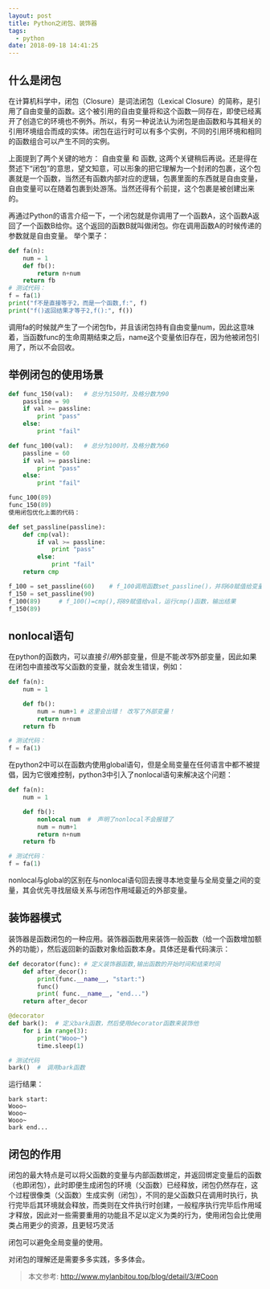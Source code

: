 ```yaml
---
layout: post
title: Python之闭包、装饰器
tags:
  - python
date: 2018-09-18 14:41:25
---
```


## 什么是闭包

在计算机科学中，闭包（Closure）是词法闭包（Lexical Closure）的简称，是引用了自由变量的函数。这个被引用的自由变量将和这个函数一同存在，即使已经离开了创造它的环境也不例外。所以，有另一种说法认为闭包是由函数和与其相关的引用环境组合而成的实体。闭包在运行时可以有多个实例，不同的引用环境和相同的函数组合可以产生不同的实例。
<!-- more -->
上面提到了两个关键的地方： 自由变量 和 函数, 这两个关键稍后再说。还是得在赘述下“闭包”的意思，望文知意，可以形象的把它理解为一个封闭的包裹，这个包裹就是一个函数，当然还有函数内部对应的逻辑，包裹里面的东西就是自由变量，自由变量可以在随着包裹到处游荡。当然还得有个前提，这个包裹是被创建出来的。

再通过Python的语言介绍一下，一个闭包就是你调用了一个函数A，这个函数A返回了一个函数B给你。这个返回的函数B就叫做闭包。你在调用函数A的时候传递的参数就是自由变量。
举个栗子：

```python
def fa(n):
    num = 1
    def fb():
        return n+num
    return fb
# 测试代码：
f = fa(1)
print("f不是直接等于2，而是一个函数,f:", f)
print("f()返回结果才等于2,f():", f())
```

调用fa的时候就产生了一个闭包fb，并且该闭包持有自由变量num，因此这意味着，当函数func的生命周期结束之后，name这个变量依旧存在，因为他被闭包引用了，所以不会回收。

## 举例闭包的使用场景

```python
def func_150(val):   # 总分为150时，及格分数为90
    passline = 90
    if val >= passline:
        print "pass"
    else:
        print "fail"

def func_100(val):   # 总分为100时，及格分数为60
    passline = 60 
    if val >= passline:
        print "pass"
    else:
        print "fail"

func_100(89)  
func_150(89)
使用闭包优化上面的代码：

def set_passline(passline):
    def cmp(val):
        if val >= passline:
            print "pass"
        else:
            print "fail"
    return cmp

f_100 = set_passline(60)    # f_100调用函数set_passline()，并将60赋值给变量passline,这是f_100等于函数的返回值，也就是函数cmp
f_150 = set_passline(90)
f_100(89)     # f_100()=cmp(),将89赋值给val，运行cmp()函数，输出结果
f_150(89)

```

## nonlocal语句

在python的函数内，可以直接*引用*外部变量，但是不能*改写*外部变量，因此如果在闭包中直接改写父函数的变量，就会发生错误，例如：

```python
def fa(n):
    num = 1

    def fb():
        num = num+1 # 这里会出错！ 改写了外部变量！
        return n+num
    return fb

# 测试代码：
f = fa(1)
```
在python2中可以在函数内使用global语句，但是全局变量在任何语言中都不被提倡，因为它很难控制，python3中引入了nonlocal语句来解决这个问题：

```python
def fa(n):
    num = 1

    def fb():
        nonlocal num  #　声明了nonlocal不会报错了
        num = num+1 
        return n+num
    return fb

# 测试代码：
f = fa(1)
```

nonlocal与global的区别在与nonlocal语句回去搜寻本地变量与全局变量之间的变量，其会优先寻找层级关系与闭包作用域最近的外部变量。

## 装饰器模式

装饰器是函数闭包的一种应用。装饰器函数用来装饰一般函数（给一个函数增加额外的功能），然后返回新的函数对象给函数本身。具体还是看代码演示：

```python
def decorator(func): # 定义装饰器函数,输出函数的开始时间和结束时间
    def after_decor():
        print(func.__name__, "start:")
        func()
        print( func.__name__, "end...")
    return after_decor

@decorator
def bark():  # 定义bark函数，然后使用decorator函数来装饰他
    for i in range(3):
        print("Wooo~")
        time.sleep(1)

# 测试代码
bark()  #　调用bark函数
```

运行结果：

```
bark start:
Wooo~
Wooo~
Wooo~
bark end...
```

## 闭包的作用

闭包的最大特点是可以将父函数的变量与内部函数绑定，并返回绑定变量后的函数（也即闭包），此时即便生成闭包的环境（父函数）已经释放，闭包仍然存在，这个过程很像类（父函数）生成实例（闭包），不同的是父函数只在调用时执行，执行完毕后其环境就会释放，而类则在文件执行时创建，一般程序执行完毕后作用域才释放，因此对一些需要重用的功能且不足以定义为类的行为，使用闭包会比使用类占用更少的资源，且更轻巧灵活

闭包可以避免全局变量的使用。

对闭包的理解还是需要多多实践，多多体会。

> 本文参考:
> http://www.mylanbitou.top/blog/detail/3/#Coon
